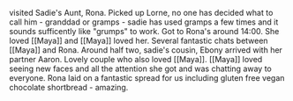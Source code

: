 visited Sadie's Aunt, Rona. Picked up Lorne, no one has decided what to call him - granddad or gramps - sadie has used gramps a few times and it sounds sufficently like "grumps" to work. Got to Rona's around 14:00. She loved [[Maya]] and [[Maya]] loved her. Several fantastic chats between [[Maya]] and Rona. Around half two, sadie's cousin, Ebony arrived with her partner Aaron. Lovely couple who also loved [[Maya]]. [[Maya]] loved seeing new faces and all the attention she got and was chatting away to everyone. Rona laid on a fantastic spread for us including gluten free vegan chocolate shortbread - amazing.
